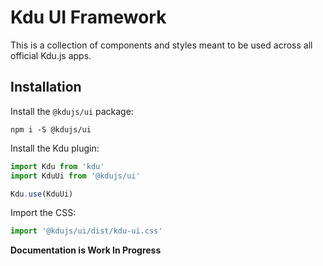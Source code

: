 # Kdu UI Framework

This is a collection of components and styles meant to be used across all official Kdu.js apps.

## Installation

Install the `@kdujs/ui` package:

```
npm i -S @kdujs/ui
```

Install the Kdu plugin:

```js
import Kdu from 'kdu'
import KduUi from '@kdujs/ui'

Kdu.use(KduUi)
```

Import the CSS:

```js
import '@kdujs/ui/dist/kdu-ui.css'
```

**Documentation is Work In Progress**
